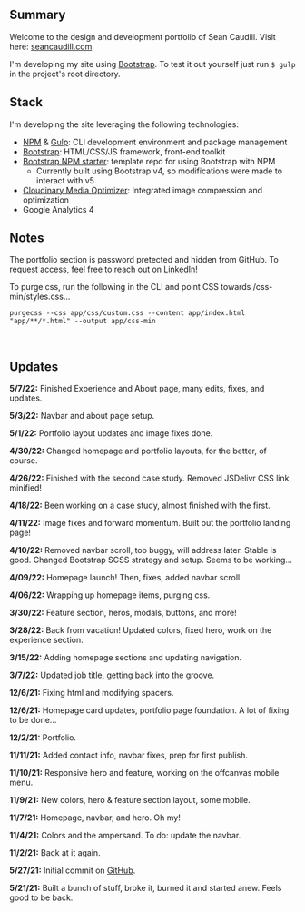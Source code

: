 ## Summary

Welcome to the design and development portfolio of Sean Caudill. Visit here: [seancaudill.com](https://seancaudill.com).

I'm developing my site using [Bootstrap](https://getbootstrap.com/). To test it out yourself just run `$ gulp` in the project's root directory.

## Stack

I'm developing the site leveraging the following technologies:

- [NPM](https://www.npmjs.com/) & [Gulp](https://gulpjs.com/): CLI development environment and package management
- [Bootstrap](https://getbootstrap.com/): HTML/CSS/JS framework, front-end toolkit
- [Bootstrap NPM starter](https://github.com/twbs/bootstrap-npm-starter): template repo for using Bootstrap with NPM
	- Currently built using Bootstrap v4, so modifications were made to interact with v5
- [Cloudinary Media Optimizer](https://cloudinary.com/products/media_optimizer): Integrated image compression and optimization
- Google Analytics 4

## Notes

The portfolio section is password pretected and hidden from GitHub. To request access, feel free to reach out on [LinkedIn](https://www.linkedin.com/in/sean-caudill/)!

To purge css, run the following in the CLI and point CSS towards /css-min/styles.css...
```
purgecss --css app/css/custom.css --content app/index.html "app/**/*.html" --output app/css-min
```
&nbsp;

## Updates

**5/7/22:** Finished Experience and About page, many edits, fixes, and updates. 

**5/3/22:** Navbar and about page setup.

**5/1/22:** Portfolio layout updates and image fixes done.

**4/30/22:** Changed homepage and portfolio layouts, for the better, of course.

**4/26/22:** Finished with the second case study. Removed JSDelivr CSS link, minified!

**4/18/22:** Been working on a case study, almost finished with the first.

**4/11/22:** Image fixes and forward momentum. Built out the portfolio landing page!

**4/10/22:** Removed navbar scroll, too buggy, will address later. Stable is good. Changed Bootstrap SCSS strategy and setup. Seems to be working...

**4/09/22:** Homepage launch! Then, fixes, added navbar scroll.

**4/06/22:** Wrapping up homepage items, purging css.

**3/30/22:** Feature section, heros, modals, buttons, and more!

**3/28/22:** Back from vacation! Updated colors, fixed hero, work on the experience section.

**3/15/22:** Adding homepage sections and updating navigation.

**3/7/22:** Updated job title, getting back into the groove.

**12/6/21:** Fixing html and modifying spacers.

**12/6/21:** Homepage card updates, portfolio page foundation. A lot of fixing to be done...

**12/2/21:** Portfolio.

**11/11/21:** Added contact info, navbar fixes, prep for first publish.

**11/10/21:** Responsive hero and feature, working on the offcanvas mobile menu.

**11/9/21:** New colors, hero & feature section layout, some mobile.

**11/7/21:** Homepage, navbar, and hero. Oh my!

**11/4/21:** Colors and the ampersand. To do: update the navbar.

**11/2/21:** Back at it again.

**5/27/21:** Initial commit on [GitHub](https://github.com/shcaudill/website).

**5/21/21:** Built a bunch of stuff, broke it, burned it and started anew. Feels good to be back.
